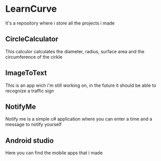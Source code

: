# LearnCurve
It's a repository where i store all the projects i made

## CircleCalculator
This calculor calculates the diameter, radius, surface area and the circumference of the cirkle

## ImageToText
This is an app wich i'm still working on, in the future it should be able to recognize a traffic sign

## NotifyMe
Notify me is a simple c# application where you can enter a time and a message to notify yourself

## Android studio
Here you can find the mobile apps that i made

